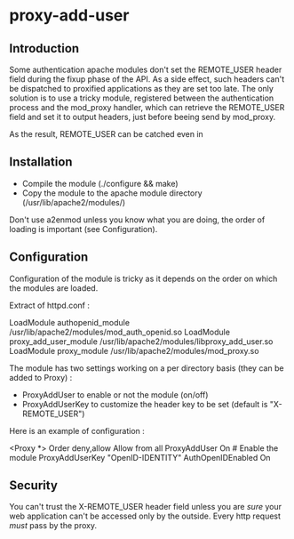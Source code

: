 proxy-add-user
===

## Introduction

Some authentication apache modules don't set the REMOTE_USER header field
during the fixup phase of the API. As a side effect, such headers can't be
dispatched to proxified applications as they are set too late. The only 
solution is to use a tricky module, registered between the authentication
process and the mod_proxy handler, which can retrieve the REMOTE_USER field
and set it to output headers, just before beeing send by mod_proxy.

As the result, REMOTE_USER can be catched even in 

## Installation

  - Compile the module (./configure && make)
  - Copy the module to the apache module directory (/usr/lib/apache2/modules/)

Don't use a2enmod unless you know what you are doing, the order of loading 
is important (see Configuration).

## Configuration

Configuration of the module is tricky as it depends on the order on which
the modules are loaded. 

Extract of httpd.conf :

  LoadModule authopenid_module /usr/lib/apache2/modules/mod_auth_openid.so
  LoadModule proxy_add_user_module /usr/lib/apache2/modules/libproxy_add_user.so
  LoadModule proxy_module /usr/lib/apache2/modules/mod_proxy.so

The module has two settings working on a per directory basis (they can be
added to Proxy) :

  - ProxyAddUser to enable or not the module (on/off)
  - ProxyAddUserKey to customize the header key to be set (default is "X-REMOTE_USER")

Here is an example of configuration :

  <Proxy *>
	Order			deny,allow
        Allow			from all
        ProxyAddUser		On	# Enable the module
        ProxyAddUserKey		"OpenID-IDENTITY"
        AuthOpenIDEnabled	On
  </Proxy>

## Security

You can't trust the X-REMOTE_USER header field unless you are *sure* your web
application can't be accessed only by the outside. Every http request *must*
pass by the proxy.
